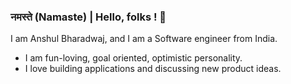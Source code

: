 ### नमस्ते (Namaste) | Hello, folks ! 👋

I am Anshul Bharadwaj, and I am a Software engineer from India. <br>

* I am fun-loving, goal oriented, optimistic personality.
* I love building applications and discussing new product ideas.



